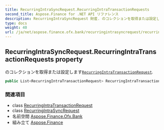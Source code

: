```yaml
---
title: RecurringIntraSyncRequest.RecurringIntraTransactionRequests
second_title: Aspose.Finance for .NET API リファレンス
description: RecurringIntraSyncRequest 財産. のコレクションを取得または設定しますRecurringIntraTransactionRequest.
type: docs
weight: 40
url: /ja/net/aspose.finance.ofx.bank/recurringintrasyncrequest/recurringintratransactionrequests/
---
```

## RecurringIntraSyncRequest.RecurringIntraTransactionRequests property

のコレクションを取得または設定します[`RecurringIntraTransactionRequest`](../../recurringintratransactionrequest/).

```csharp
public List<RecurringIntraTransactionRequest> RecurringIntraTransactionRequests { get; set; }
```

### 関連項目

* class [RecurringIntraTransactionRequest](../../recurringintratransactionrequest/)
* class [RecurringIntraSyncRequest](../)
* 名前空間 [Aspose.Finance.Ofx.Bank](../../recurringintrasyncrequest/)
* 組み立て [Aspose.Finance](../../../)


